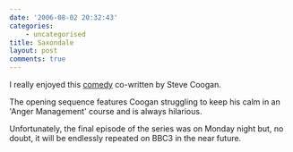 ```yaml
---
date: '2006-08-02 20:32:43'
categories:
    - uncategorised
title: Saxondale
layout: post
comments: true
---
```


I really enjoyed this [comedy](http://www.bbc.co.uk/comedy/saxondale/)
co-written by Steve Coogan.

The opening sequence features Coogan struggling to keep his calm in an
'Anger Management' course and is always hilarious.

Unfortunately, the final episode of the series was on Monday night but,
no doubt, it will be endlessly repeated on BBC3 in the near future.
